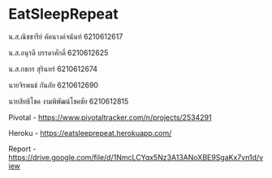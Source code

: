 # EatSleepRepeat

น.ส.ณิชชารีย์ คัคนางค์จนันท์ 6210612617

น.ส.อนุรดี บรรดาศักดิ์ 6210612625

น.ส.กชกร สุรินทร์ 6210612674

นายจิรพนธ์ กันภัย 6210612690

นายสิทธิโชค งามพิพัฒน์โชคชัย 6210612815

Pivotal - https://www.pivotaltracker.com/n/projects/2534291

Heroku - https://eatsleeprepeat.herokuapp.com/

Report - https://drive.google.com/file/d/1NmcLCYqx5Nz3A13ANoXBE9SgaKx7yn1d/view